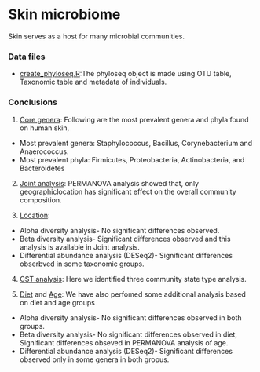 # Skin microbiome
Skin serves as a host for many microbial communities.

### Data files
* [create_phyloseq.R](create_phyloseq.R):The phyloseq object is made 
using OTU table, Taxonomic table and metadata of individuals.

### Conclusions
1. [Core genera](coreanalysis.md): 
Following are the most prevalent genera and phyla found on human skin,
* Most prevalent genera: Staphylococcus, Bacillus, Corynebacterium and Anaerococcus.
* Most prevalent phyla: Firmicutes, Proteobacteria, Actinobacteria, and Bacteroidetes


2. [Joint analysis](jointanalysis.md): PERMANOVA analysis showed that, only geographiclocation 
has significant effect on the overall community composition.


3. [Location](locationanalysis.md):  
* Alpha diversity analysis- No significant differences observed.
* Beta diversity analysis- Significant differences observed and this analysis is available in Joint analysis.
* Differential abundance analysis (DESeq2)- Significant differences obserbved in some taxonomic groups.


4. [CST analysis](CSTAnalysis_SkinSamples.md): Here we identified three community state type analysis.


5. [Diet](dietanalysis.md) and [Age](ageanalysis.md): We have also perfomed some 
additional analysis based on diet and age groups
* Alpha diversity analysis- No significant differences observed in both groups.
* Beta diversity analysis- No significant differences observed in diet, Significant differences obseved 
in PERMANOVA analysis of age.
* Differential abundance analysis (DESeq2)- Significant differences observed only in some genera in both gropus.
